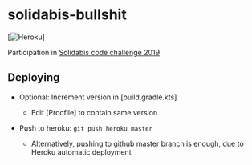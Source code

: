 # solidabis-bullshit

[![Heroku](https://heroku-badge.herokuapp.com/?app=obscure-springs-32806)]

Participation in [Solidabis code challenge 2019](https://koodihaaste.solidabis.com)

## Deploying

- Optional: Increment version in [build.gradle.kts]
    - Edit [Procfile] to contain same version

- Push to heroku: `git push heroku master`
    - Alternatively, pushing to github master branch is enough, due to Heroku automatic deployment
